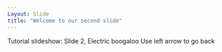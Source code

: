 ```yaml
---
Layout: Slide
title: "Welcome to our second slide"
---
```

Tutorial slideshow: Slide 2, Electric boogaloo
Use left arrow to go back 
